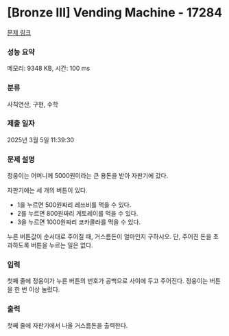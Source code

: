 # [Bronze III] Vending Machine - 17284 

[문제 링크](https://www.acmicpc.net/problem/17284) 

### 성능 요약

메모리: 9348 KB, 시간: 100 ms

### 분류

사칙연산, 구현, 수학

### 제출 일자

2025년 3월 5일 11:39:30

### 문제 설명

<p>정웅이는 어머니께 5000원이라는 큰 용돈을 받아 자판기에 갔다.</p>

<p>자판기에는 세 개의 버튼이 있다.</p>

<ul>
	<li>1을 누르면 500원짜리 레쓰비를 먹을 수 있다.</li>
	<li>2를 누르면 800원짜리 게토레이를 먹을 수 있다.</li>
	<li>3을 누르면 1000원짜리 코카콜라를 먹을 수 있다.</li>
</ul>

<p>누른 버튼값이 순서대로 주어질 때, 거스름돈이 얼마인지 구하시오. 단, 주어진 돈을 초과하도록 버튼을 누르는 일은 없다.</p>

### 입력 

 <p>첫째 줄에 정웅이가 누른 버튼의 번호가 공백으로 사이에 두고 주어진다. 정웅이는 버튼을 한 번 이상 눌렀다.</p>

### 출력 

 <p>첫째 줄에 자판기에서 나올 거스름돈을 출력한다.</p>

